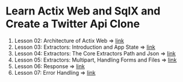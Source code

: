 # Learn Actix Web and SqlX and Create a Twitter Api Clone

1. Lesson 02: Architecture of Actix Web => [link](./l02-architecture-of-actix-web/README.md)
2. Lesson 03: Extractors: Introduction and App State => [link](./l03-extractor-introduction-and-app-state/README.md)
3. Lesson 04: Extractors: The Core Extractors Path and Json => [link](./l04-core-extractors-path-and-json/README.md)
4. Lesson 05: Extractors: Multipart, Handling Forms and Files => [link](./l05-extractors-multipart-handling-forms-and-files/README.md)
5. Lesson 06: Response => [link](./l06-response/README.md)
6. Lesson 07: Error Handling => [link](./l07-error-handling/README.md)